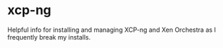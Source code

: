 # xcp-ng
Helpful info for installing and managing XCP-ng and Xen Orchestra as I frequently break my installs.
